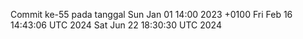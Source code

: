 Commit ke-55 pada tanggal Sun Jan 01 14:00 2023 +0100
Fri Feb 16 14:43:06 UTC 2024
Sat Jun 22 18:30:30 UTC 2024
